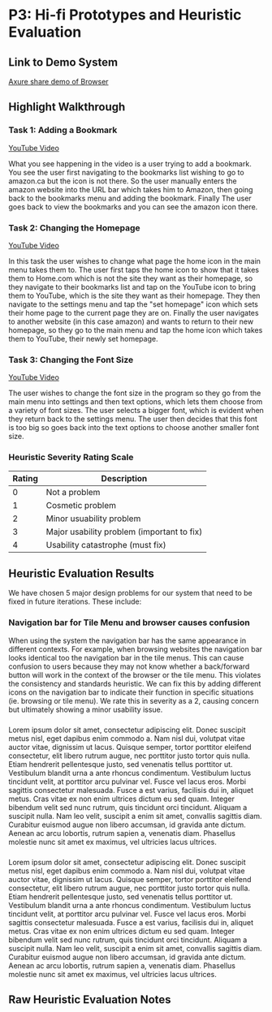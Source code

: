 # P3: Hi-fi Prototypes and Heuristic Evaluation

## Link to Demo System

[Axure share demo of Browser](http://ej7arb.axshare.com)

## Highlight Walkthrough

### Task 1: Adding a Bookmark

[](https://youtu.be/XlIFMui7a_8)
[YouTube Video](https://youtu.be/XlIFMui7a_8)
  
What you see happening in the video is a user trying to add a bookmark. You see the user first navigating to the bookmarks list wishing to go to amazon.ca but the icon is not there. So the user manually enters the amazon website into the URL bar which takes him to Amazon, then going back to the bookmarks menu and adding the bookmark. Finally The user goes back to view the bookmarks and you can see the amazon icon there.

### Task 2: Changing the Homepage

[](https://youtu.be/pYlkLS5eSXU)
[YouTube Video](https://youtu.be/pYlkLS5eSXU)
  
In this task the user wishes to change what page the home icon in the main menu takes them to. The user first taps the home icon to show that it takes them to Home.com which is not the site they want as their homepage, so they navigate to their bookmarks list and tap on the YouTube icon to bring them to YouTube, which is the site they want as their homepage. They then navigate to the settings menu and tap the "set homepage" icon which sets their home page to the current page they are on. Finally the user navigates to another website (in this case amazon) and wants to return to their new homepage, so they go to the main menu and tap the home icon which takes them to YouTube, their newly set homepage.

### Task 3: Changing the Font Size

[](https://youtu.be/TYvAzYpzUd8)
[YouTube Video](https://youtu.be/TYvAzYpzUd8)
  
The user wishes to change the font size in the program so they go from the main menu into settings and then text options, which lets them choose from a variety of font sizes. The user selects a bigger font, which is evident when they return back to the settings menu. The user then decides that this font is too big so goes back into the text options to choose another smaller font size.


### Heuristic Severity Rating Scale
|Rating|Description|
|---|---|
|0|Not a problem|
|1|Cosmetic problem|
|2|Minor usuability problem|
|3|Major usability problem (important to fix)|
|4|Usability catastrophe (must fix)|

## Heuristic Evaluation Results
We have chosen 5 major design problems for our system that need to be fixed in future iterations.  These include:

### Navigation bar for Tile Menu and browser causes confusion
When using the system the navigation bar has the same appearance in different contexts.  For example, when browsing websites the navigation bar looks identical too the navigation bar in the tile menus.  This can cause confusion to users because they may not know whether a back/forward button will work in the context of the browser or the tile menu.  This violates the consistency and standards heuristic.  We can fix this by adding different icons on the navigation bar to indicate their function in specific situations (ie. browsing or tile menu).  We rate this in severity as a 2, causing concern but ultimately showing a minor usability issue.  

### 
Lorem ipsum dolor sit amet, consectetur adipiscing elit. Donec suscipit metus nisl, eget dapibus enim commodo a. Nam nisl dui, volutpat vitae auctor vitae, dignissim ut lacus. Quisque semper, tortor porttitor eleifend consectetur, elit libero rutrum augue, nec porttitor justo tortor quis nulla. Etiam hendrerit pellentesque justo, sed venenatis tellus porttitor ut. Vestibulum blandit urna a ante rhoncus condimentum. Vestibulum luctus tincidunt velit, at porttitor arcu pulvinar vel. Fusce vel lacus eros. Morbi sagittis consectetur malesuada. Fusce a est varius, facilisis dui in, aliquet metus. Cras vitae ex non enim ultrices dictum eu sed quam. Integer bibendum velit sed nunc rutrum, quis tincidunt orci tincidunt. Aliquam a suscipit nulla. Nam leo velit, suscipit a enim sit amet, convallis sagittis diam. Curabitur euismod augue non libero accumsan, id gravida ante dictum. Aenean ac arcu lobortis, rutrum sapien a, venenatis diam. Phasellus molestie nunc sit amet ex maximus, vel ultricies lacus ultrices.

### 
Lorem ipsum dolor sit amet, consectetur adipiscing elit. Donec suscipit metus nisl, eget dapibus enim commodo a. Nam nisl dui, volutpat vitae auctor vitae, dignissim ut lacus. Quisque semper, tortor porttitor eleifend consectetur, elit libero rutrum augue, nec porttitor justo tortor quis nulla. Etiam hendrerit pellentesque justo, sed venenatis tellus porttitor ut. Vestibulum blandit urna a ante rhoncus condimentum. Vestibulum luctus tincidunt velit, at porttitor arcu pulvinar vel. Fusce vel lacus eros. Morbi sagittis consectetur malesuada. Fusce a est varius, facilisis dui in, aliquet metus. Cras vitae ex non enim ultrices dictum eu sed quam. Integer bibendum velit sed nunc rutrum, quis tincidunt orci tincidunt. Aliquam a suscipit nulla. Nam leo velit, suscipit a enim sit amet, convallis sagittis diam. Curabitur euismod augue non libero accumsan, id gravida ante dictum. Aenean ac arcu lobortis, rutrum sapien a, venenatis diam. Phasellus molestie nunc sit amet ex maximus, vel ultricies lacus ultrices.

## Raw Heuristic Evaluation Notes


